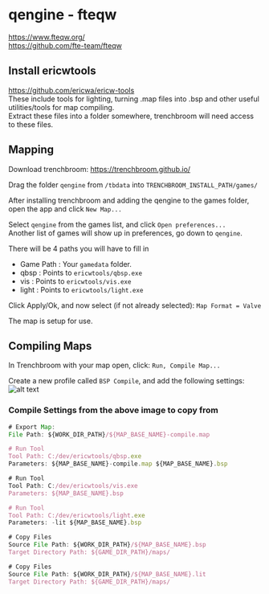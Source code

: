 # qengine - fteqw
https://www.fteqw.org/ <br>
https://github.com/fte-team/fteqw

## Install ericwtools
https://github.com/ericwa/ericw-tools<br>
These include tools for lighting, turning .map files into .bsp and other useful utilities/tools for map compiling. <br>
Extract these files into a folder somewhere, trenchbroom will need access to these files. <br>

## Mapping
Download trenchbroom:
https://trenchbroom.github.io/ <br>

Drag the folder `qengine` from `/tbdata` into `TRENCHBROOM_INSTALL_PATH/games/`

After installing trenchbroom and adding the qengine to the games folder, open the app and click `New Map...`

Select `qengine` from the games list, and click `Open preferences...` <br>
Another list of games will show up in preferences, go down to `qengine`.

There will be 4 paths you will have to fill in

- Game Path : Your `gamedata` folder.
- qbsp : Points to `ericwtools/qbsp.exe`
- vis : Points to `ericwtools/vis.exe`
- light : Points to `ericwtools/light.exe`

Click Apply/Ok, and now select (if not already selected):
`Map Format = Valve`

The map is setup for use.

## Compiling Maps
In Trenchbroom with your map open, click:
`Run, Compile Map...`

Create a new profile called `BSP Compile`, and add the following settings:
![alt text](help/map_compile_settings.png)

### Compile Settings from the above image to copy from
```js
# Export Map:
File Path: ${WORK_DIR_PATH}/${MAP_BASE_NAME}-compile.map

# Run Tool
Tool Path: C:/dev/ericwtools/qbsp.exe
Parameters: ${MAP_BASE_NAME}-compile.map ${MAP_BASE_NAME}.bsp

# Run Tool
Tool Path: C:/dev/ericwtools/vis.exe
Parameters: ${MAP_BASE_NAME}.bsp

# Run Tool
Tool Path: C:/dev/ericwtools/light.exe
Parameters: -lit ${MAP_BASE_NAME}.bsp

# Copy Files
Source File Path: ${WORK_DIR_PATH}/${MAP_BASE_NAME}.bsp
Target Directory Path: ${GAME_DIR_PATH}/maps/

# Copy Files
Source File Path: ${WORK_DIR_PATH}/${MAP_BASE_NAME}.lit
Target Directory Path: ${GAME_DIR_PATH}/maps/
```
